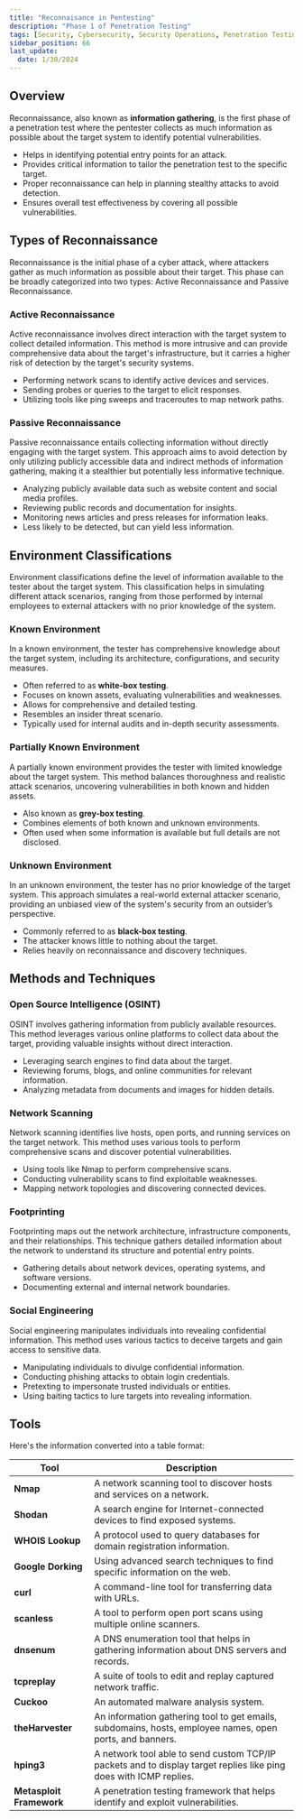 ```yaml
---
title: "Reconnaisance in Pentesting"
description: "Phase 1 of Penetration Testing"
tags: [Security, Cybersecurity, Security Operations, Penetration Testing, Security Assessment, Security Testing]
sidebar_position: 66
last_update:
  date: 1/30/2024
---
```



## Overview

Reconnaissance, also known as **information gathering**, is the first phase of a penetration test where the pentester collects as much information as possible about the target system to identify potential vulnerabilities.

- Helps in identifying potential entry points for an attack.
- Provides critical information to tailor the penetration test to the specific target.
- Proper reconnaissance can help in planning stealthy attacks to avoid detection.
- Ensures overall test effectiveness by covering all possible vulnerabilities.

## Types of Reconnaissance

Reconnaissance is the initial phase of a cyber attack, where attackers gather as much information as possible about their target. This phase can be broadly categorized into two types: Active Reconnaissance and Passive Reconnaissance.

### Active Reconnaissance
Active reconnaissance involves direct interaction with the target system to collect detailed information. This method is more intrusive and can provide comprehensive data about the target's infrastructure, but it carries a higher risk of detection by the target's security systems.

- Performing network scans to identify active devices and services.
- Sending probes or queries to the target to elicit responses.
- Utilizing tools like ping sweeps and traceroutes to map network paths.

### Passive Reconnaissance
Passive reconnaissance entails collecting information without directly engaging with the target system. This approach aims to avoid detection by only utilizing publicly accessible data and indirect methods of information gathering, making it a stealthier but potentially less informative technique.

- Analyzing publicly available data such as website content and social media profiles.
- Reviewing public records and documentation for insights.
- Monitoring news articles and press releases for information leaks.
- Less likely to be detected, but can yield less information.

## Environment Classifications 

Environment classifications define the level of information available to the tester about the target system. This classification helps in simulating different attack scenarios, ranging from those performed by internal employees to external attackers with no prior knowledge of the system.


### Known Environment

In a known environment, the tester has comprehensive knowledge about the target system, including its architecture, configurations, and security measures. 

- Often referred to as **white-box testing**.
- Focuses on known assets, evaluating vulnerabilities and weaknesses.
- Allows for comprehensive and detailed testing.
- Resembles an insider threat scenario.
- Typically used for internal audits and in-depth security assessments.

### Partially Known Environment

A partially known environment provides the tester with limited knowledge about the target system. This method balances thoroughness and realistic attack scenarios, uncovering vulnerabilities in both known and hidden assets.

- Also known as **grey-box testing**.
- Combines elements of both known and unknown environments.
- Often used when some information is available but full details are not disclosed.

### Unknown Environment

In an unknown environment, the tester has no prior knowledge of the target system. This approach simulates a real-world external attacker scenario, providing an unbiased view of the system's security from an outsider’s perspective.

- Commonly referred to as **black-box testing**.
- The attacker knows little to nothing about the target.
- Relies heavily on reconnaissance and discovery techniques.



## Methods and Techniques


### Open Source Intelligence (OSINT)

OSINT involves gathering information from publicly available resources. This method leverages various online platforms to collect data about the target, providing valuable insights without direct interaction.

- Leveraging search engines to find data about the target.
- Reviewing forums, blogs, and online communities for relevant information.
- Analyzing metadata from documents and images for hidden details.

### Network Scanning

Network scanning identifies live hosts, open ports, and running services on the target network. This method uses various tools to perform comprehensive scans and discover potential vulnerabilities.

- Using tools like Nmap to perform comprehensive scans.
- Conducting vulnerability scans to find exploitable weaknesses.
- Mapping network topologies and discovering connected devices.

### Footprinting

Footprinting maps out the network architecture, infrastructure components, and their relationships. This technique gathers detailed information about the network to understand its structure and potential entry points.

- Gathering details about network devices, operating systems, and software versions.
- Documenting external and internal network boundaries.

### Social Engineering

Social engineering manipulates individuals into revealing confidential information. This method uses various tactics to deceive targets and gain access to sensitive data.

- Manipulating individuals to divulge confidential information.
- Conducting phishing attacks to obtain login credentials.
- Pretexting to impersonate trusted individuals or entities.
- Using baiting tactics to lure targets into revealing information.


## Tools 

Here's the information converted into a table format:

| **Tool**                  | **Description**                                                                                  |
|---------------------------|-------------------------------------------------------------
| **Nmap**                  | A network scanning tool to discover hosts and services on a network.                             |
| **Shodan**                | A search engine for Internet-connected devices to find exposed systems.                          |
| **WHOIS Lookup**          | A protocol used to query databases for domain registration information.                          |
| **Google Dorking**        | Using advanced search techniques to find specific information on the web.                        |
| **curl**                  | A command-line tool for transferring data with URLs.                                             |
| **scanless**              | A tool to perform open port scans using multiple online scanners.                                |
| **dnsenum**               | A DNS enumeration tool that helps in gathering information about DNS servers and records.         |
| **tcpreplay**             | A suite of tools to edit and replay captured network traffic.                                     |
| **Cuckoo**                | An automated malware analysis system.                                                            |
| **theHarvester**          | An information gathering tool to get emails, subdomains, hosts, employee names, open ports, and banners. |
| **hping3**                | A network tool able to send custom TCP/IP packets and to display target replies like ping does with ICMP replies. |
| **Metasploit Framework**  | A penetration testing framework that helps identify and exploit vulnerabilities.                  |

